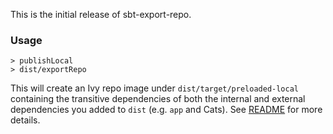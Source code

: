 This is the initial release of sbt-export-repo.

### Usage

    > publishLocal
    > dist/exportRepo

This will create an Ivy repo image under `dist/target/preloaded-local` containing the transitive dependencies of both the internal and external dependencies you added to `dist` (e.g. `app` and Cats). See [README](https://github.com/sbt/sbt-export-repo) for more details.
